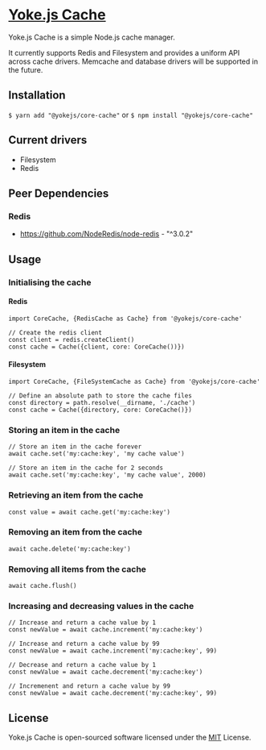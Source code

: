 # [Yoke.js Cache](https://github.com/yokejs/core-cache)

Yoke.js Cache is a simple Node.js cache manager.

It currently supports Redis and Filesystem and provides a uniform API across
cache drivers. Memcache and database drivers will be supported in the future.

## Installation

`$ yarn add "@yokejs/core-cache"`
or
`$ npm install "@yokejs/core-cache"`

## Current drivers

- Filesystem
- Redis

## Peer Dependencies

### Redis
* https://github.com/NodeRedis/node-redis - "^3.0.2"

## Usage

### Initialising the cache

#### Redis

```
import CoreCache, {RedisCache as Cache} from '@yokejs/core-cache'

// Create the redis client
const client = redis.createClient()
const cache = Cache({client, core: CoreCache())})
```

#### Filesystem

```
import CoreCache, {FileSystemCache as Cache} from '@yokejs/core-cache'

// Define an absolute path to store the cache files
const directory = path.resolve(__dirname, './cache')
const cache = Cache({directory, core: CoreCache()})
```

### Storing an item in the cache

```
// Store an item in the cache forever
await cache.set('my:cache:key', 'my cache value')

// Store an item in the cache for 2 seconds
await cache.set('my:cache:key', 'my cache value', 2000)
```

### Retrieving an item from the cache

```
const value = await cache.get('my:cache:key')
```

### Removing an item from the cache

```
await cache.delete('my:cache:key')
```

### Removing all items from the cache

```
await cache.flush()
```

### Increasing and decreasing values in the cache

```
// Increase and return a cache value by 1
const newValue = await cache.increment('my:cache:key')

// Increase and return a cache value by 99
const newValue = await cache.increment('my:cache:key', 99)

// Decrease and return a cache value by 1
const newValue = await cache.decrement('my:cache:key')

// Incremenent and return a cache value by 99
const newValue = await cache.decrement('my:cache:key', 99)
```

## License

Yoke.js Cache is open-sourced software licensed under the
[MIT](https://opensource.org/licenses/MIT) License.
